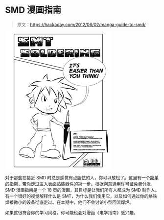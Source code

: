 # SMD 漫画指南

> 原文：<https://hackaday.com/2012/06/02/manga-guide-to-smd/>

![](img/7059fc1badcac9fbbb2656c415b75792.png "smt_soldering_its_easier_than_you_think_en-1")

对于那些在接近 SMD 时总是感觉有点胆怯的人，你可以放松了。这里有一个[简单的指南，带你走过进入表面贴装器件](http://www.siliconfarmers.com/smtmanga/)的第一步。根据创意通用许可证免费分发，SMD 漫画指南是一个 18 页的漫画，其目标是让我们所有人都成为 SMD 制作人。有一个很好的视觉解释什么是 SMT，为什么我们使用它，以及如何通过你的烙铁焊接微小的设备彻底走过。在本期中，他们不会讨论小型回流焊炉。

如果这很符合你的学习风格，你可能也会对漫画《电学指南》感兴趣。